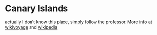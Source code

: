 # Canary Islands
actually I don't know this place,
simply follow the professor.
More info at [wikivoyage](https://en.wikivoyage.org/wiki/Canary_Islands) and [wikipedia](https://en.wikipedia.org/wiki/Canary_islands)